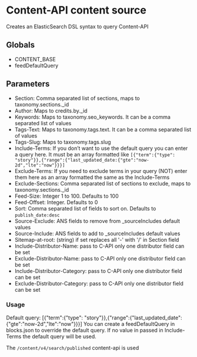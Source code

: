# Content-API content source

Creates an ElasticSearch DSL syntax to query Content-API

## Globals

- CONTENT_BASE
- feedDefaultQuery

## Parameters

- Section: Comma separated list of sections, maps to taxonomy.sections.\_id
- Author: Maps to credits.by.\_id
- Keywords: Maps to taxonomy.seo_keywords. It can be a comma separated list of values
- Tags-Text: Maps to taxonomy.tags.text. It can be a comma separated list of values
- Tags-Slug: Maps to taxonomy.tags.slug
- Include-Terms: If you don’t want to use the default query you can enter a query here. It must be an array formatted like `[{"term":{"type": "story"}},{"range":{"last_updated_date:{"gte":"now-2d","lte":"now"}}}]`
- Exclude-Terms: If you need to exclude terms in your query (NOT) enter them here as an array formatted the same as the Include-Terms
- Exclude-Sections: Comma separated list of sections to exclude, maps to taxonomy.sections.\_id
- Feed-Size: Integer 1 to 100. Defaults to 100
- Feed-Offset: Integer. Defaults to 0
- Sort: Comma separated list of fields to sort on. Defaults to `publish_date:desc`
- Source-Exclude: ANS fields to remove from \_sourceIncludes default values
- Source-Include: ANS fields to add to \_sourceIncludes default values
- Sitemap-at-root: (string) if set replaces all '-' with '/' in Section field
- Include-Distributor-Name: pass to C-API only one distributor field can be set
- Exclude-Distributor-Name: pass to C-API only one distributor field can be set
- Include-Distributor-Category: pass to C-API only one distributor field can be set
- Exclude-Distributor-Category: pass to C-API only one distributor field can be set

### Usage

Default query: [{"term":{"type": "story"}},{"range":{"last_updated_date":{"gte":"now-2d","lte":"now"}}}]
You can create a feedDefaultQuery in blocks.json to override the default query.
If no value in passed in Include-Terms the default query will be used.

The `/content/v4/search/published` content-api is used
